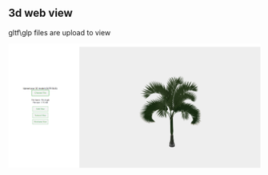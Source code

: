 <h2>3d web view </h2>
<p>gltf\glp files are upload to view </p>

<img src="https://github.com/Ananth002/ICONS/blob/cfff6df77acb3b614260800a3ededd36e40ba5a4/Screenshot%202024-12-11%20151619.png">
